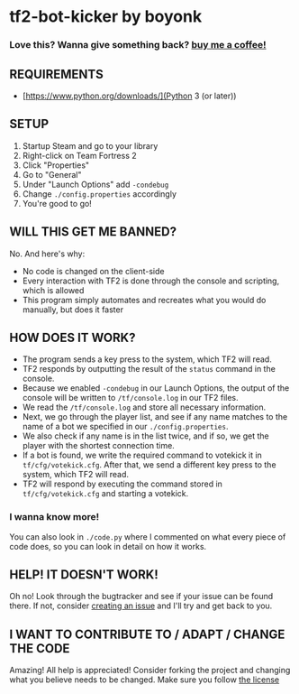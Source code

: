 # tf2-bot-kicker by boyonk

### Love this? Wanna give something back? [buy me a coffee!](buymeacoff.ee/boyonk)

## REQUIREMENTS
- [https://www.python.org/downloads/](Python 3 (or later))

## SETUP
1. Startup Steam and go to your library
2. Right-click on Team Fortress 2
3. Click "Properties"
4. Go to "General"
5. Under "Launch Options" add `-condebug`
6. Change `./config.properties` accordingly
7. You're good to go!

## WILL THIS GET ME BANNED?
No. And here's why:
- No code is changed on the client-side
- Every interaction with TF2 is done through the console and scripting, which is allowed
- This program simply automates and recreates what you would do manually, but does it faster

## HOW DOES IT WORK?
- The program sends a key press to the system, which TF2 will read.
- TF2 responds by outputting the result of the `status` command in the console.
- Because we enabled `-condebug` in our Launch Options, the output of the console will
be written to `/tf/console.log` in our TF2 files.
- We read the `/tf/console.log` and store all necessary information.
- Next, we go through the player list, and see if any name matches to the name of a bot
we specified in our `./config.properties`.
- We also check if any name is in the list twice, and if so, we get the player with the shortest
connection time.
- If a bot is found, we write the required command to votekick it in `tf/cfg/votekick.cfg`.
After that, we send a different key press to the system, which TF2 will read.
- TF2 will respond by executing the command stored in `tf/cfg/votekick.cfg` and starting a votekick.

### I wanna know more!
You can also look in `./code.py` where I commented on what every piece of code does, so you can
look in detail on how it works.

## HELP! IT DOESN'T WORK!
Oh no! Look through the bugtracker and see if your issue can be found there. If not, consider [creating an issue](https://github.com/boyonkgit/tf2-bot-kicker/issues/new) and I'll try and get back to you.

## I WANT TO CONTRIBUTE TO / ADAPT / CHANGE THE CODE
Amazing! All help is appreciated! Consider forking the project and changing what you believe needs to be changed. Make sure you follow [the license](https://github.com/boyonkgit/tf2-bot-kicker/blob/main/LICENSE.md)
